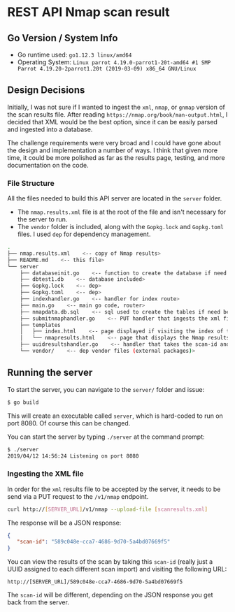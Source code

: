 # REST API Nmap scan result

## Go Version / System Info

* Go runtime used: `go1.12.3 linux/amd64`
* Operating System: `Linux parrot 4.19.0-parrot1-20t-amd64 #1 SMP Parrot 4.19.20-2parrot1.20t (2019-03-09) x86_64 GNU/Linux`

## Design Decisions

Initially, I was not sure if I wanted to ingest the `xml`, `nmap`, or `gnmap` version of the scan results file. After reading  `https://nmap.org/book/man-output.html`, I decided that XML would be the best option, since it can be easily parsed and ingested into a database.

The challenge requirements were very broad and I could have gone about the design and implementation a number of ways. I think that given more time, it could be more polished as far as the results page, testing, and more documentation on the code.

### File Structure

All the files needed to build this API server are located in the `server` folder.

* The `nmap.results.xml` file is at the root of the file and isn't necessary for the server to run.
* The `vendor` folder is included, along with the `Gopkg.lock` and `Gopkg.toml` files. I used `dep` for dependency management.

```bash
.
├── nmap.results.xml    <-- copy of Nmap results>  
├── README.md    <-- this file>
└── server
    ├── databaseinit.go    <-- function to create the database if need be>
    ├── dbtest1.db    <-- database included>
    ├── Gopkg.lock    <-- dep>
    ├── Gopkg.toml    <-- dep>
    ├── indexhandler.go    <-- handler for index route>
    ├── main.go    <-- main go code, router>
    ├── nmapdata.db.sql    <-- sql used to create the tables if need be>
    ├── submitnmaphandler.go    <-- PUT handler that ingests the xml file>
    ├── templates
    │   ├── index.html    <-- page displayed if visiting the index of the server>
    │   └── nmapresults.html    <-- page that displays the Nmap results (scan-id needed)>
    ├── uuidresultshandler.go    <-- handler that takes the scan-id and queries db>
    └── vendor/    <-- dep vendor files (external packages)>
```

## Running the server

To start the server, you can navigate to the `server/` folder and issue:

```bash
$ go build
```

This will create an executable called `server`, which is hard-coded to run on port 8080. Of course this can be changed.

You can start the server by typing `./server` at the command prompt:

```bash
$ ./server
2019/04/12 14:56:24 Listening on port 8080
```

### Ingesting the XML file

In order for the `xml` results file to be accepted by the server, it needs to be send via a PUT request to the 
`/v1/nmap` endpoint.

```bash
curl http://[SERVER_URL]/v1/nmap --upload-file [scanresults.xml]
```

The response will be a JSON response:

```json
{
   "scan-id": "589c048e-cca7-4686-9d70-5a4bd07669f5"
}
```

You can view the results of the scan by taking this `scan-id` (really just a UUID assigned to each different scan import) and visiting the following URL:

```
http://[SERVER_URL]/589c048e-cca7-4686-9d70-5a4bd07669f5
```

The `scan-id` will be different, depending on the JSON response you get back from the server.
